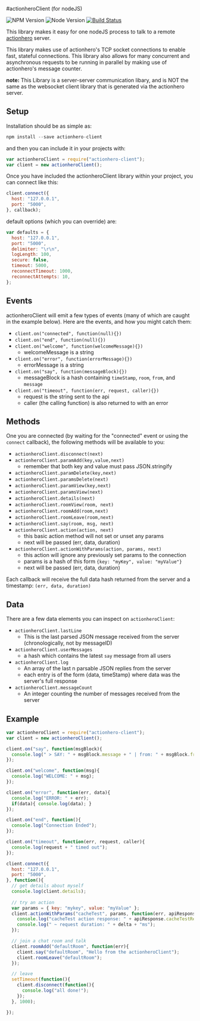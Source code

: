#actionheroClient (for nodeJS)

![NPM Version](https://img.shields.io/npm/v/actionhero-client.svg?style=flat) ![Node Version](https://img.shields.io/node/v/actionhero-client.svg?style=flat) [![Build Status](https://travis-ci.org/evantahler/actionhero-client.svg?branch=master)](https://travis-ci.org/evantahler/actionhero-client)

This library makes it easy for one nodeJS process to talk to a remote [actionhero](http://actionherojs.com/) server.

This library makes use of actionhero's TCP socket connections to enable fast, stateful connections.  This library also allows for many concurrent and asynchronous requests to be running in parallel by making use of actionhero's message counter.

**note:** This Library is a server-server communication libary, and is NOT the same as the websocket client library that is generated via the actionhero server.

## Setup

Installation should be as simple as:

```javascript
npm install --save actionhero-client
```

and then you can include it in your projects with:

```javascript
var actionheroClient = require("actionhero-client");
var client = new actionheroClient();
```

Once you have included the actionheroClient library within your project, you can connect like this:

```javascript
client.connect({
  host: "127.0.0.1",
  port: "5000",
}, callback);
```

default options (which you can override) are:

```javascript
var defaults = {
  host: "127.0.0.1",
  port: "5000",
  delimiter: "\r\n",
  logLength: 100,
  secure: false,
  timeout: 5000,
  reconnectTimeout: 1000,
  reconnectAttempts: 10,
};
```

## Events

actionheroClient will emit a few types of events (many of which are caught in the example below).  Here are the events, and how you might catch them:

* `client.on("connected", function(null){})`
* `client.on("end", function(null){})`
* `client.on("welcome", function(welcomeMessage){})`
  * welcomeMessage is a string
* `client.on("error", function(errorMessage){})`
  * errorMessage is a string
* `client.on("say", function(messageBlock){})`
  * messageBlock is a hash containing `timeStamp`, `room`, `from`, and `message`
* `client.on("timeout", function(err, request, caller){})`
  * request is the string sent to the api
  * caller (the calling function) is also returned to with an error
## Methods

One you are connected (by waiting for the "connected" event or using the `connect` callback), the following methods will be available to you:

* `actionheroClient.disconnect(next)`
* `actionheroClient.paramAdd(key,value,next)`
  * remember that both key and value must pass JSON.stringify
* `actionheroClient.paramDelete(key,next)`
* `actionheroClient.paramsDelete(next)`
* `actionheroClient.paramView(key,next)`
* `actionheroClient.paramsView(next)`
* `actionheroClient.details(next)`
* `actionheroClient.roomView(room, next)`
* `actionheroClient.roomAdd(room,next)`
* `actionheroClient.roomLeave(room,next)`
* `actionheroClient.say(room, msg, next)`
* `actionheroClient.action(action, next)`
  * this basic action method will not set or unset any params  
  * next will be passed (err, data, duration)
* `actionheroClient.actionWithParams(action, params, next)`
  * this action will ignore any previously set params to the connection
  * params is a hash of this form `{key: "myKey", value: "myValue"}` 
  * next will be passed (err, data, duration)

Each callback will receive the full data hash returned from the server and a timestamp: `(err, data, duration)` 

## Data 

There are a few data elements you can inspect on `actionheroClient`:

* `actionheroClient.lastLine`
  * This is the last parsed JSON message received from the server (chronologically, not by messageID)
* `actionheroClient.userMessages`
  * a hash which contains the latest `say` message from all users
* `actionheroClient.log`
  * An array of the last n parsable JSON replies from the server
  * each entry is of the form {data, timeStamp} where data was the server's full response
* `actionheroClient.messageCount`
  * An integer counting the number of messages received from the server

## Example

```javascript
var actionheroClient = require("actionhero-client");
var client = new actionheroClient();

client.on("say", function(msgBlock){
  console.log(" > SAY: " + msgBlock.message + " | from: " + msgBlock.from);
});

client.on("welcome", function(msg){
  console.log("WELCOME: " + msg);
});

client.on("error", function(err, data){
  console.log("ERROR: " + err);
  if(data){ console.log(data); }
});

client.on("end", function(){
  console.log("Connection Ended");
});

client.on("timeout", function(err, request, caller){
  console.log(request + " timed out");
});

client.connect({
  host: "127.0.0.1",
  port: "5000",
}, function(){
  // get details about myself
  console.log(client.details);
  
  // try an action
  var params = { key: "mykey", value: "myValue" };
  client.actionWithParams("cacheTest", params, function(err, apiResponse, delta){
    console.log("cacheTest action response: " + apiResponse.cacheTestResults.saveResp);
    console.log(" ~ request duration: " + delta + "ms");
  });

  // join a chat room and talk
  client.roomAdd("defaultRoom", function(err){
    client.say("defaultRoom", "Hello from the actionheroClient");
    client.roomLeave("defaultRoom");
  });

  // leave
  setTimeout(function(){
    client.disconnect(function(){
      console.log("all done!");
    });
  }, 1000);

});
```
